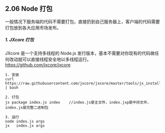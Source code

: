 ## 2.06 Node 打包

一般情况下服务端的代码不需要打包，直接扔到自己服务器上，客户端的代码需要打包放到各大应用市场发布。


##### 1. JXcore 打包

JXcore 是一个支持多线程的 Node.js 发行版本，基本不需要对你现有的代码做任何改动就可以直接线程安全地以多线程运行。              
<https://github.com/jxcore/jxcore>

```
1. 安装 
curl https://raw.githubusercontent.com/jxcore/jxcore/master/tools/jx_install.sh | bash

2. 打包
jx package index.js index    //index.js是主文件，index.jxp是中间文件，index.jx是完整二进制包

3. 运行
node index.js args
jx   index.jx args
```


